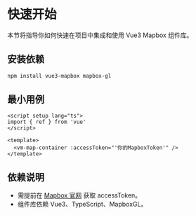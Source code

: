 # 快速开始

本节将指导你如何快速在项目中集成和使用 Vue3 Mapbox 组件库。

## 安装依赖

```bash
npm install vue3-mapbox mapbox-gl
```

## 最小用例

```vue
<script setup lang="ts">
import { ref } from 'vue'
</script>

<template>
  <vm-map-container :accessToken="'你的MapboxToken'" />
</template>
```

## 依赖说明
- 需提前在 [Mapbox 官网](https://account.mapbox.com/) 获取 accessToken。
- 组件库依赖 Vue3、TypeScript、MapboxGL。 